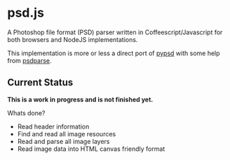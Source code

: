 # psd.js

A Photoshop file format (PSD) parser written in Coffeescript/Javascript for both browsers and NodeJS implementations.

This implementation is more or less a direct port of [pypsd](http://code.google.com/p/pypsd) with some help from [psdparse](https://github.com/jerem/psdparse).

## Current Status

**This is a work in progress and is not finished yet.**

Whats done?

* Read header information
* Find and read all image resources
* Read and parse all image layers
* Read image data into HTML canvas friendly format